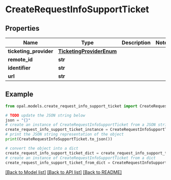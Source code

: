 # CreateRequestInfoSupportTicket


## Properties

Name | Type | Description | Notes
------------ | ------------- | ------------- | -------------
**ticketing_provider** | [**TicketingProviderEnum**](TicketingProviderEnum.md) |  | 
**remote_id** | **str** |  | 
**identifier** | **str** |  | 
**url** | **str** |  | 

## Example

```python
from opal.models.create_request_info_support_ticket import CreateRequestInfoSupportTicket

# TODO update the JSON string below
json = "{}"
# create an instance of CreateRequestInfoSupportTicket from a JSON string
create_request_info_support_ticket_instance = CreateRequestInfoSupportTicket.from_json(json)
# print the JSON string representation of the object
print(CreateRequestInfoSupportTicket.to_json())

# convert the object into a dict
create_request_info_support_ticket_dict = create_request_info_support_ticket_instance.to_dict()
# create an instance of CreateRequestInfoSupportTicket from a dict
create_request_info_support_ticket_from_dict = CreateRequestInfoSupportTicket.from_dict(create_request_info_support_ticket_dict)
```
[[Back to Model list]](../README.md#documentation-for-models) [[Back to API list]](../README.md#documentation-for-api-endpoints) [[Back to README]](../README.md)


